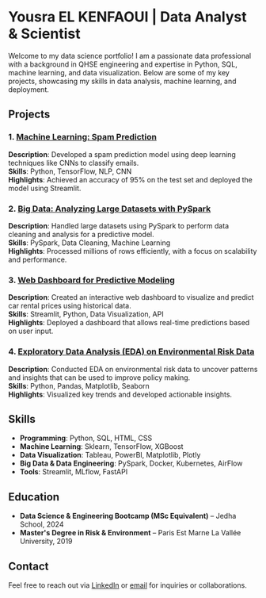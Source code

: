 # Yousra EL KENFAOUI | Data Analyst & Scientist

Welcome to my data science portfolio! I am a passionate data professional with a background in QHSE engineering and expertise in Python, SQL, machine learning, and data visualization. Below are some of my key projects, showcasing my skills in data analysis, machine learning, and deployment.

## Projects

### 1. [Machine Learning: Spam Prediction](link-to-project)
**Description**: Developed a spam prediction model using deep learning techniques like CNNs to classify emails.  
**Skills**: Python, TensorFlow, NLP, CNN  
**Highlights**: Achieved an accuracy of 95% on the test set and deployed the model using Streamlit.

### 2. [Big Data: Analyzing Large Datasets with PySpark](link-to-project)
**Description**: Handled large datasets using PySpark to perform data cleaning and analysis for a predictive model.  
**Skills**: PySpark, Data Cleaning, Machine Learning  
**Highlights**: Processed millions of rows efficiently, with a focus on scalability and performance.

### 3. [Web Dashboard for Predictive Modeling](link-to-project)
**Description**: Created an interactive web dashboard to visualize and predict car rental prices using historical data.  
**Skills**: Streamlit, Python, Data Visualization, API  
**Highlights**: Deployed a dashboard that allows real-time predictions based on user input.

### 4. [Exploratory Data Analysis (EDA) on Environmental Risk Data](link-to-project)
**Description**: Conducted EDA on environmental risk data to uncover patterns and insights that can be used to improve policy making.  
**Skills**: Python, Pandas, Matplotlib, Seaborn  
**Highlights**: Visualized key trends and developed actionable insights.

## Skills

- **Programming**: Python, SQL, HTML, CSS
- **Machine Learning**: Sklearn, TensorFlow, XGBoost
- **Data Visualization**: Tableau, PowerBI, Matplotlib, Plotly
- **Big Data & Data Engineering**: PySpark, Docker, Kubernetes, AirFlow
- **Tools**: Streamlit, MLflow, FastAPI

## Education

- **Data Science & Engineering Bootcamp (MSc Equivalent)** – Jedha School, 2024
- **Master's Degree in Risk & Environment** – Paris Est Marne La Vallée University, 2019

## Contact

Feel free to reach out via [LinkedIn](https://linkedin.com/in/yousra-el-kenfaoui) or [email](mailto:yousraelkenfaoui@gmail.com) for inquiries or collaborations.
